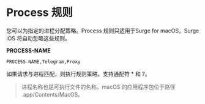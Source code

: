 # Process 规则

您可以为指定的进程分配策略。Process 规则只适用于Surge for macOS，Surge iOS 将自动忽略这些规则。

**PROCESS-NAME**

```text
PROCESS-NAME,Telegram,Proxy
```

如果请求与进程匹配，则执行规则策略。支持通配符 \* 和 ?。

> 进程名称也是可执行文件的名称。macOS 的应用程序包位于路径 .app/Contents/MacOS。

